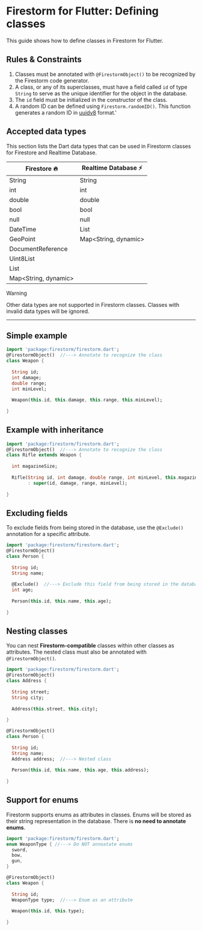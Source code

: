 # Firestorm for Flutter: Defining classes
This guide shows how to define classes in Firestorm for Flutter.

## Rules & Constraints
1. Classes must be annotated with `@FirestormObject()` to be recognized by the Firestorm code generator.
2. A class, or any of its superclasses, must have a field called `id` of type `String` to serve as the unique identifier for the object in the database.
3. The `id` field must be initialized in the constructor of the class.
3. A random ID can be defined using `Firestorm.randomID()`. This function generates a random ID in <a target="_blank" href="https://pub.dev/packages/uuid">uuidv8</a> format.'

## Accepted data types
This section lists the Dart data types that can be used in Firestorm classes for Firestore and Realtime Database.

| Firestore 🔥         | Realtime Database ⚡  |
|----------------------|----------------------|
| String               | String               |
| int                  | int                  |
| double               | double               |
| bool                 | bool                 |
| null                 | null                 |
| DateTime             | List<dynamic>        |
| GeoPoint             | Map<String, dynamic> |
| DocumentReference    |                      |
| Uint8List            |                      |
| List<dynamic>        |                      |
| Map<String, dynamic> |                      |

> [!WARNING]
> Other data types are not supported in Firestorm classes.
> Classes with invalid data types will be ignored.

---

## Simple example
```dart
import 'package:firestorm/firestorm.dart';
@FirestormObject()  //---> Annotate to recognize the class
class Weapon {
  
  String id;
  int damage;
  double range;
  int minLevel;
  
  Weapon(this.id, this.damage, this.range, this.minLevel);
  
}
```

## Example with inheritance
```dart
import 'package:firestorm/firestorm.dart';
@FirestormObject()  //---> Annotate to recognize the class
class Rifle extends Weapon {
  
  int magazineSize;
  
  Rifle(String id, int damage, double range, int minLevel, this.magazineSize)
        : super(id, damage, range, minLevel);
  
}
```

## Excluding fields
To exclude fields from being stored in the database, use the `@Exclude()` annotation for a specific attribute.

```dart
import 'package:firestorm/firestorm.dart';
@FirestormObject() 
class Person {
  
  String id;
  String name;
    
  @Exclude()  //---> Exclude this field from being stored in the database
  int age;
    
  Person(this.id, this.name, this.age);
    
}
```

## Nesting classes
You can nest **Firestorm-compatible** classes within other classes as attributes. 
The nested class must also be annotated with `@FirestormObject()`.

```dart
import 'package:firestorm/firestorm.dart';
@FirestormObject()
class Address {
  
  String street;
  String city;
  
  Address(this.street, this.city);
  
}

@FirestormObject() 
class Person {
  
  String id;
  String name;
  Address address;  //---> Nested class
  
  Person(this.id, this.name, this.age, this.address);
  
}
```

## Support for enums
Firestorm supports enums as attributes in classes. Enums will be stored as their string representation in the database.
There is **no need to annotate enums**.

```dart
import 'package:firestorm/firestorm.dart';
enum WeaponType { //---> Do NOT annoatate enums
  sword,
  bow,
  gun,
}

@FirestormObject()
class Weapon {
  
  String id;
  WeaponType type;  //---> Enum as an attribute
  
  Weapon(this.id, this.type);
  
}
```